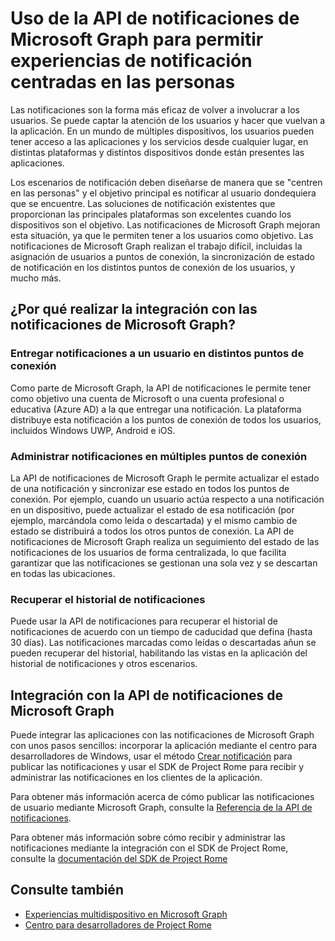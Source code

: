 # <a name="using-the-notifications-api-in-microsoft-graph-to-enable-human-centric-notification-experiences"></a>Uso de la API de notificaciones de Microsoft Graph para permitir experiencias de notificación centradas en las personas 

Las notificaciones son la forma más eficaz de volver a involucrar a los usuarios. Se puede captar la atención de los usuarios y hacer que vuelvan a la aplicación. En un mundo de múltiples dispositivos, los usuarios pueden tener acceso a las aplicaciones y los servicios desde cualquier lugar, en distintas plataformas y distintos dispositivos donde están presentes las aplicaciones. 

Los escenarios de notificación deben diseñarse de manera que se "centren en las personas" y el objetivo principal es notificar al usuario dondequiera que se encuentre. Las soluciones de notificación existentes que proporcionan las principales plataformas son excelentes cuando los dispositivos son el objetivo. Las notificaciones de Microsoft Graph mejoran esta situación, ya que le permiten tener a los usuarios como objetivo. Las notificaciones de Microsoft Graph realizan el trabajo difícil, incluidas la asignación de usuarios a puntos de conexión, la sincronización de estado de notificación en los distintos puntos de conexión de los usuarios, y mucho más. 

## <a name="why-integrate-with-microsoft-graph-notifications"></a>¿Por qué realizar la integración con las notificaciones de Microsoft Graph?
### <a name="deliver-notifications-to-a-user-across-different-endpoints"></a>Entregar notificaciones a un usuario en distintos puntos de conexión
Como parte de Microsoft Graph, la API de notificaciones le permite tener como objetivo una cuenta de Microsoft o una cuenta profesional o educativa (Azure AD) a la que entregar una notificación. La plataforma distribuye esta notificación a los puntos de conexión de todos los usuarios, incluidos Windows UWP, Android e iOS. 

### <a name="manage-notifications-across-endpoints"></a>Administrar notificaciones en múltiples puntos de conexión
La API de notificaciones de Microsoft Graph le permite actualizar el estado de una notificación y sincronizar ese estado en todos los puntos de conexión. Por ejemplo, cuando un usuario actúa respecto a una notificación en un dispositivo, puede actualizar el estado de esa notificación (por ejemplo, marcándola como leída o descartada) y el mismo cambio de estado se distribuirá a todos los otros puntos de conexión. La API de notificaciones de Microsoft Graph realiza un seguimiento del estado de las notificaciones de los usuarios de forma centralizada, lo que facilita garantizar que las notificaciones se gestionan una sola vez y se descartan en todas las ubicaciones.

### <a name="retrieve-notification-history"></a>Recuperar el historial de notificaciones
Puede usar la API de notificaciones para recuperar el historial de notificaciones de acuerdo con un tiempo de caducidad que defina (hasta 30 días). Las notificaciones marcadas como leídas o descartadas añun se pueden recuperar del historial, habilitando las vistas en la aplicación del historial de notificaciones y otros escenarios. 

## <a name="integrating-with-the-notifications-api-in-microsoft-graph"></a>Integración con la API de notificaciones de Microsoft Graph

Puede integrar las aplicaciones con las notificaciones de Microsoft Graph con unos pasos sencillos: incorporar la aplicación mediante el centro para desarrolladores de Windows, usar el método [Crear notificación](../api-reference/beta/api/projectrome_notification_post.md) para publicar las notificaciones y usar el SDK de Project Rome para recibir y administrar las notificaciones en los clientes de la aplicación.  

Para obtener más información acerca de cómo publicar las notificaciones de usuario mediante Microsoft Graph, consulte la [Referencia de la API de notificaciones](../api-reference/beta/resources/notifications-api-overview.md).
 
Para obtener más información sobre cómo recibir y administrar las notificaciones mediante la integración con el SDK de Project Rome, consulte la [documentación del SDK de Project Rome](https://docs.microsoft.com/en-us/windows/project-rome/) 

## <a name="see-also"></a>Consulte también

- [Experiencias multidispositivo en Microsoft Graph](cross-device-concept-overview.md)
- [Centro para desarrolladores de Project Rome](http://aka.ms/projectrome)
